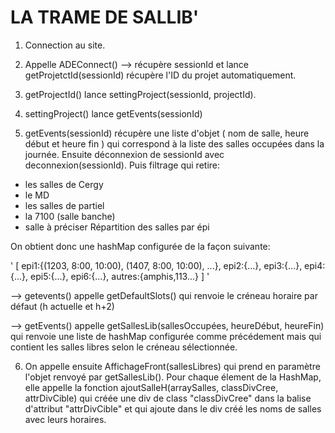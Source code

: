 LA TRAME DE SALLIB'
==


1. Connection au site.

2. Appelle ADEConnect() --> récupère sessionId et lance getProjetctId(sessionId) récupère l'ID du projet automatiquement.

3. getProjectId() lance settingProject(sessionId, projectId).

4. settingProject() lance getEvents(sessionId)

5. getEvents(sessionId) récupère une liste d'objet ( nom de salle, heure début et heure fin ) qui correspond à la liste des salles occupées dans la journée. Ensuite déconnexion de sessionId avec deconnexion(sessionId). Puis filtrage qui retire:
- les salles de Cergy
- le MD
- les salles de partiel
- la 7100 (salle banche)
- salle à préciser
Répartition des salles par épi

On obtient donc une hashMap configurée de la façon suivante:


'
[
epi1:{(1203, 8:00, 10:00), 
	   (1407, 8:00, 10:00),
	   ...},
epi2:{...},
epi3:{...},
epi4:{...},
epi5:{...},
epi6:{...},
autres:{amphis,113...}
]
'


--> getevents() appelle getDefaultSlots() qui renvoie le créneau horaire par défaut (h actuelle et h+2)

--> getEvents() appelle getSallesLib(sallesOccupées, heureDébut, heureFin) qui renvoie une liste de hashMap configurée comme précédement mais qui contient les salles libres selon le créneau sélectionnée.

6. On appelle ensuite AffichageFront(sallesLibres) qui prend en paramètre l'objet renvoyé par getSallesLib(). 
Pour chaque élement de la HashMap, elle appelle la fonction ajoutSalleH(arraySalles, classDivCree, attrDivCible) qui créée une div de class "classDivCree" dans la balise d'attribut "attrDivCible" et qui ajoute dans le div créé les noms de salles avec leurs horaires.
